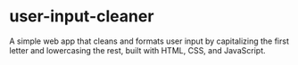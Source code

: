 # user-input-cleaner
A simple web app that cleans and formats user input by capitalizing the first letter and lowercasing the rest, built with HTML, CSS, and JavaScript.
